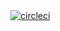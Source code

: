 <a href="https://circleci.com/gh/smartqn/common">
<img src="https://circleci.com/gh/smartqn/common.svg?style=shield" alt="circleci">
</a>
